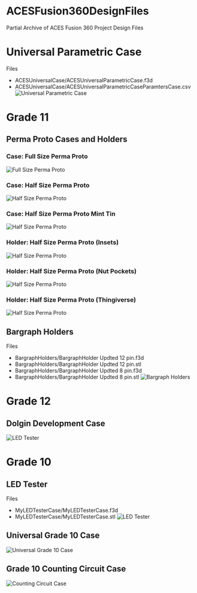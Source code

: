 # ACESFusion360DesignFiles
 Partial Archive of ACES Fusion 360 Project Design Files

# Universal Parametric Case
Files
- ACESUniversalCase/ACESUniversalParametricCase.f3d
- ACESUniversalCase/ACESUniversalParametricCaseParamtersCase.csv
![Universal Parametric Case](images/ACESUniversalCase.png)

# Grade 11
## Perma Proto Cases and Holders

### Case: Full Size Perma Proto
![Full Size Perma Proto](images/PPFullSizeCase.png)

### Case: Half Size Perma Proto
![Half Size Perma Proto](images/PPHalfSizeCase.png)

### Case: Half Size Perma Proto Mint Tin
![Half Size Perma Proto](images/MintTinPCBandCase.png)

### Holder: Half Size Perma Proto (Insets)
![Half Size Perma Proto](images/PPHalfSizeHolderInsets.png)

### Holder: Half Size Perma Proto (Nut Pockets)
![Half Size Perma Proto](images/PPHalfSizeHolderNutPockets.png)

### Holder: Half Size Perma Proto (Thingiverse)
![Half Size Perma Proto](images/PPHalfSizeHolderInsetsThingiverse.png)

## Bargraph Holders
Files
- BargraphHolders/BargraphHolder Updted 12 pin.f3d
- BargraphHolders/BargraphHolder Updted 12 pin.stl
- BargraphHolders/BargraphHolder Updted 8 pin.f3d
- BargraphHolders/BargraphHolder Updted 8 pin.stl
![Bargraph Holders](images/BargraphHolders.png)

# Grade 12
## Dolgin Development Case
![LED Tester](images/DolginDevelopmentCase.png)


# Grade 10
## LED Tester
Files
- MyLEDTesterCase/MyLEDTesterCase.f3d
- MyLEDTesterCase/MyLEDTesterCase.stl
![LED Tester](images/LEDTester.png)

## Universal Grade 10 Case
![Universal Grade 10 Case](images/UniversalGrade10Case.png)

## Grade 10 Counting Circuit Case
![Counting Circuit Case](images/CountingCircuitCase.png)
